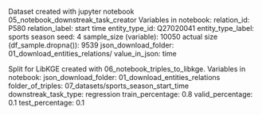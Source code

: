 Dataset created with jupyter notebook 05_notebook_downstreak_task_creator
Variables in notebook:
relation_id:                           P580
relation_label:                        start time
entity_type_id:                        Q27020041
entity_type_label:                     sports season
seed:                                  4
sample_size (variable):                10050
actual size (df_sample.dropna()):      9539
json_download_folder:                  01_download_entities_relations/
value_in_json:                         time

Split for LibKGE created with 06_notebook_triples_to_libkge.
Variables in notebook:
json_download_folder:                  01_download_entities_relations
folder_of_triples:                     07_datasets/sports_season_start_time
downstreak_task_type:                  regression
train_percentage:                      0.8
valid_percentage:                      0.1
test_percentage:                       0.1
